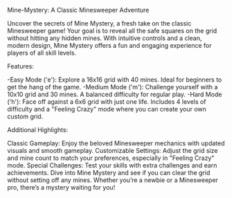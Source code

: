 Mine-Mystery: A Classic Minesweeper Adventure

Uncover the secrets of Mine Mystery, a fresh take on the classic Minesweeper game! Your goal is to reveal all the safe squares on the grid without hitting any hidden mines. With intuitive controls and a clean, modern design, Mine Mystery offers a fun and engaging experience for players of all skill levels.

Features:

-Easy Mode ('e'): Explore a 16x16 grid with 40 mines. Ideal for beginners to get the hang of the game.
-Medium Mode ('m'): Challenge yourself with a 10x10 grid and 30 mines. A balanced difficulty for regular play.
-Hard Mode ('h'): Face off against a 6x6 grid with just one life. Includes 4 levels of difficulty and a "Feeling Crazy" mode where you can create your own custom grid.

Additional Highlights:

Classic Gameplay: Enjoy the beloved Minesweeper mechanics with updated visuals and smooth gameplay.
Customizable Settings: Adjust the grid size and mine count to match your preferences, especially in "Feeling Crazy" mode.
Special Challenges: Test your skills with extra challenges and earn achievements.
Dive into Mine Mystery and see if you can clear the grid without setting off any mines. Whether you’re a newbie or a Minesweeper pro, there’s a mystery waiting for you!
